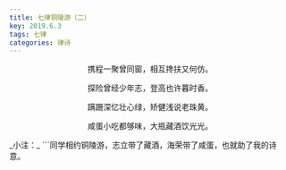 ```yaml
---
title: 七律铜陵游（二）
key: 2019.6.3
tags: 七律
categories: 律诗
---
```


<p align="center">携程一聚曾同窗，相互搀扶又何仿。
</p>
<p align="center">探险曾经少年志，登高也许暮时香。
</p>
<p align="center">蹒跚深忆壮心绿，矫健浅说老珠黄。
</p>
<p align="center">咸蛋小吃都够味，大瓶藏酒饮光光。
</p>
_小注：_
```同学相约铜陵游，志立带了藏酒，海荣带了咸蛋，也就助了我的诗意。

```
